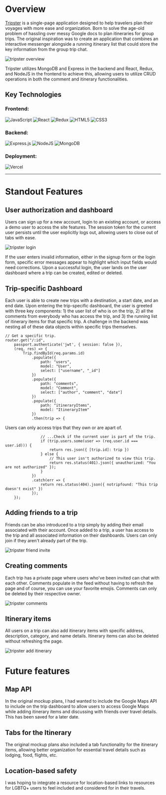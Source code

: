 # Overview

[Tripster](https://tripster-client.vercel.app/) is a single-page application designed to help travelers plan their voyages with more ease and organization. Born to solve the age-old problem of hassling over messy Google docs to plan itineraries for group trips. The original inspiration was to create an application that combines an interactive messenger alongside a running itinerary list that could store the key information from the group trip chat.

![tripster overview](https://github.com/raymondlang/tripster/assets/16345938/93274783-1136-4cce-b2fe-afcee817c6c0)

Tripster utilizes MongoDB and Express in the backend and React, Redux, and NodeJS in the frontend to achieve this, allowing users to utilize CRUD operations in both the comment and itinerary functionalities.

## Key Technologies

### Frontend:
![JavaScript](https://img.shields.io/badge/Javascript-F7DF1E?style=for-the-badge&logo=javascript&logoColor=black)
![React](https://img.shields.io/badge/react-676E77?style=for-the-badge&logo=react&logoColor=#61DAFB)
![Redux](https://img.shields.io/badge/Redux-764ABC?style=for-the-badge&logo=redux&logoColor=white)
![HTML5](https://img.shields.io/badge/HTML5-E34F26?style=for-the-badge&logo=html5&logoColor=white)
![CSS3](https://img.shields.io/badge/CSS3-1572B6?style=for-the-badge&logo=css3&logoColor=white)

### Backend:
![Express.js](https://img.shields.io/badge/express.js-%23404d59.svg?style=for-the-badge&logo=express&logoColor=%2361DAFB)
![NodeJS](https://img.shields.io/badge/node.js-6DA55F?style=for-the-badge&logo=node.js&logoColor=white)
![MongoDB](https://img.shields.io/badge/MongoDB-%234ea94b.svg?style=for-the-badge)

### Deployment:
![Vercel](https://img.shields.io/badge/vercel-%23000000.svg?style=for-the-badge&logo=vercel&logoColor=white)

---

# Standout Features

## User authorization and dashboard

Users can sign up for a new account, login to an existing account, or access a demo user to access the site features. The session token for the current user persists until the user explicitly logs out, allowing users to close out of tabs with ease.

![tripster login](https://github.com/raymondlang/tripster/assets/16345938/75293e78-73a0-479a-98e6-9f76bbbe7b4f)

If the user enters invalid information, either in the signup form or the login form, specific error messages appear to highlight which input fields would need corrections.
Upon a successful login, the user lands on the user dashboard where a trip can be created, edited or deleted.

## Trip-specific Dashboard

Each user is able to create new trips with a destination, a start date, and an end date. Upon entering the trip-specific dashboard, the user is greeted with three key components: 1) the user list of who is on the trip, 2) all the comments from everybody who has access the trip, and 3) the running list of itinerary items for that specific trip. A challenge in the backend was nesting all of these data objects within specific trips themselves.

```
// Get a specific trip.
router.get("/:id",
    passport.authenticate('jwt', { session: false }),
    (req, res) => {
        Trip.findById(req.params.id)
            .populate({
                path: "users",
                model: "User",
                select: ["username", "_id"]
            })
            .populate({
                path: "comments",
                model: "Comment",
                select: ["author", "comment", "date"]
            })
            .populate({
                path: "itineraryItems",
                model: "ItineraryItem"
            })
            .then(trip => {
```

Users can only access trips that they own or are apart of.

```
                // ...Check if the current user is part of the trip.
                if (trip.users.some(user => (req.user.id === user.id))) {
                    return res.json({ [trip.id]: trip })
                } else {
                    // This user isn't authorized to view this trip.
                    return res.status(401).json({ unauthorized: "You are not authorized" });
                }
            })
            .catch(err => {
                return res.status(404).json({ notripfound: "This trip doesn't exist" })
            });
    });
```

## Adding friends to a trip

Friends can be also introduced to a trip simply by adding their email associated with their account. Once added to a trip, a user has access to the trip and all associated information on their dashboards. Users can only join if they aren't already part of the trip.

![tripster friend invite](https://github.com/raymondlang/tripster/assets/16345938/be106c57-aa65-4061-a234-2d1f06ef0ebc)

## Creating comments

Each trip has a private page where users who've been invited can chat with each other. Comments populate in the feed without having to refresh the page and of course, you can use your favorite emojis. Comments can only be deleted by their respective owner.

![tripster comments](https://github.com/raymondlang/tripster/assets/16345938/07071846-ff7d-4fe0-b17c-77077a6dede3)

## Itinerary items

All users on a trip can also add itinerary items with specific address, description, category, and name details. Itinerary items can also be deleted without refreshing the page.

![tripster add itinerary](https://github.com/raymondlang/tripster/assets/16345938/b068c412-150b-4cd9-b095-33413d862930)


# Future features

## Map API

In the original mockup plans, I had wanted to include the Google Maps API to include on the trip dashboard to allow users to access Google Maps while adding itinerary items and discussing with friends over travel details. This has been saved for a later date.

## Tabs for the Itinerary

The original mockup plans also included a tab functionality for the itinerary items, allowing better organization for essential travel details such as lodging, food, flights, etc.

## Location-based safety

I was hoping to integrate a resource for location-based links to resources for LGBTQ+ users to feel included and considered for in their travels.
